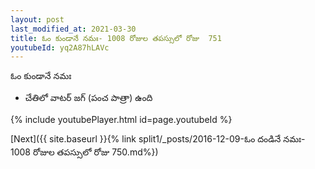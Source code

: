```yaml
---
layout: post
last_modified_at: 2021-03-30
title: ఓం కుండానే నమః- 1008 రోజుల తపస్సులో రోజు  751
youtubeId: yq2A87hLAVc
---
```

 
 
 ఓం కుండానే నమః  
 
 -  చేతిలో వాటర్ జగ్ (పంచ పాత్రా) ఉంది 
 
  
 
  
 
 
 
 
 
 


{% include youtubePlayer.html id=page.youtubeId %}
 
[Next]({{ site.baseurl }}{% link  split1/_posts/2016-12-09-ఓం దండినే నమః- 1008 రోజుల తపస్సులో రోజు  750.md%})
 
